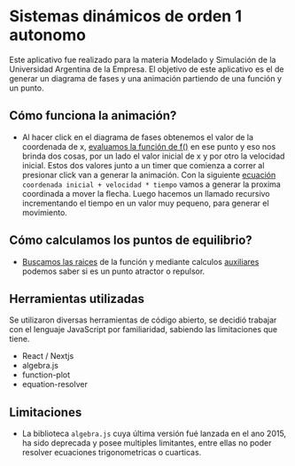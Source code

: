# Sistemas dinámicos de orden 1 autonomo

Este aplicativo fue realizado para la materia Modelado y Simulación de la Universidad Argentina de la Empresa.
El objetivo de este aplicativo es el de generar un diagrama de fases y una animación partiendo de una función y un punto.

## Cómo funciona la animación?

- Al hacer click en el diagrama de fases obtenemos el valor de la coordenada de x, [evaluamos la función de f()](https://github.com/damjtoh/modsim/blob/main/components/AnimatedPoint.tsx#L20) en ese punto y eso nos brinda dos cosas, por un lado el valor inicial de x y por otro la velocidad inicial. Estos dos valores junto a un timer que comienza a correr al presionar click van a generar la animación. Con la siguiente [ecuación](https://github.com/damjtoh/modsim/blob/main/components/AnimatedPoint.tsx#L27) `coordenada inicial + velocidad * tiempo` vamos a generar la proxima coordinada a mover la flecha. Luego hacemos un llamado recursivo incrementando el tiempo en un valor muy pequeno, para generar el movimiento.

## Cómo calculamos los puntos de equilibrio?

- [Buscamos las raices](https://github.com/damjtoh/modsim/blob/main/pages/api/dynamic.ts#L16) de la función y mediante calculos [auxiliares](https://github.com/damjtoh/modsim/blob/main/pages/api/dynamic.ts#L55) podemos saber si es un punto atractor o repulsor.

## Herramientas utilizadas

Se utilizaron diversas herramientas de código abierto, se decidió trabajar con el lenguaje JavaScript por familiaridad, sabiendo las limitaciones que tiene.

- React / Nextjs
- algebra.js
- function-plot
- equation-resolver

## Limitaciones

- La biblioteca `algebra.js` cuya última versión fué lanzada en el ano 2015, ha sido deprecada y posee multiples limitantes, entre ellas no poder resolver ecuaciones trigonometricas o cuarticas.
